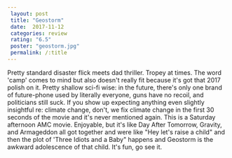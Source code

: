 ```yaml
---
 layout: post
 title: "Geostorm"
 date:  2017-11-12
 categories: review 
 rating: "6.5"
 poster: "geostorm.jpg"
 permalink: /:title
---
```



Pretty standard disaster flick meets dad thriller. Tropey at times. The word 'camp' comes to mind but also doesn't really fit because it's got that 2017 polish on it. Pretty shallow sci-fi wise: in the future, there's only one brand of future-phone used by literally everyone, guns have no recoil, and politicians still suck. If you show up expecting anything even slightly insightful re: climate change, don't, we fix climate change in the first 30 seconds of the movie and it's never mentioned again. This is a Saturday afternoon AMC movie. Enjoyable, but it's like Day After Tomorrow, Gravity, and Armageddon all got together and were like "Hey let's raise a child" and then the plot of 'Three Idiots and a Baby" happens and Geostorm is the awkward adolescence of that child. It's fun, go see it.